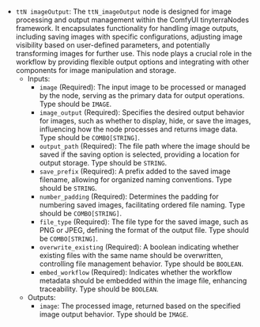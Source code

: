 - `ttN imageOutput`: The `ttN_imageOutput` node is designed for image processing and output management within the ComfyUI tinyterraNodes framework. It encapsulates functionality for handling image outputs, including saving images with specific configurations, adjusting image visibility based on user-defined parameters, and potentially transforming images for further use. This node plays a crucial role in the workflow by providing flexible output options and integrating with other components for image manipulation and storage.
    - Inputs:
        - `image` (Required): The input image to be processed or managed by the node, serving as the primary data for output operations. Type should be `IMAGE`.
        - `image_output` (Required): Specifies the desired output behavior for images, such as whether to display, hide, or save the images, influencing how the node processes and returns image data. Type should be `COMBO[STRING]`.
        - `output_path` (Required): The file path where the image should be saved if the saving option is selected, providing a location for output storage. Type should be `STRING`.
        - `save_prefix` (Required): A prefix added to the saved image filename, allowing for organized naming conventions. Type should be `STRING`.
        - `number_padding` (Required): Determines the padding for numbering saved images, facilitating ordered file naming. Type should be `COMBO[STRING]`.
        - `file_type` (Required): The file type for the saved image, such as PNG or JPEG, defining the format of the output file. Type should be `COMBO[STRING]`.
        - `overwrite_existing` (Required): A boolean indicating whether existing files with the same name should be overwritten, controlling file management behavior. Type should be `BOOLEAN`.
        - `embed_workflow` (Required): Indicates whether the workflow metadata should be embedded within the image file, enhancing traceability. Type should be `BOOLEAN`.
    - Outputs:
        - `image`: The processed image, returned based on the specified image output behavior. Type should be `IMAGE`.
